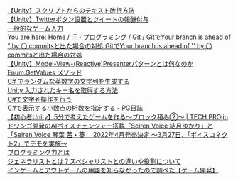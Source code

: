 [【Unity】スクリプトからのテキスト改行方法](https://qiita.com/Maru60014236/items/d5fcc5211d7b2239fff9)  
[【Unity】Twitterボタン設置とツイートの報酬付与](https://qiita.com/Kenji__SHIMIZU/items/d907744a977167d89a78)  
[一般的なゲーム入力](https://docs.unity3d.com/ja/2018.4/Manual/ConventionalGameInput.html)  
[You are here: Home / IT・プログラミング / Git / GitでYour branch is ahead of ” by 〇 commitsと出た場合の対処
GitでYour branch is ahead of '' by 〇 commitsと出た場合の対処](https://www.nblog09.com/w/2019/01/24/git-ahead/)  
[【Unity】Model-View-(Reactive)Presenterパターンとは何なのか](https://qiita.com/toRisouP/items/5365936fc14c7e7eabf9)  
[Enum.GetValues メソッド](https://docs.microsoft.com/ja-jp/dotnet/api/system.enum.getvalues?view=net-6.0)  
[C# でランダムな英数字の文字列を生成する](https://www.delftstack.com/ja/howto/csharp/generate-random-alphanumeric-strings-in-csharp/)  
[Unity 入力されたキー名を取得する方法](https://qiita.com/No2DGameNoLife/items/ddff19fdc10cdab03742)  
[C#で文字列操作を行う](https://gametukurikata.com/csharp/string)  
[C#で表示する小数点の桁数を指定する - PG日誌](https://takap-tech.com/entry/2018/07/23/220016)  
[【初心者Unity】5分で考えたゲームを作る～ブロック積み②～ | TECH PROjin](https://tech.pjin.jp/blog/2021/07/29/unity_5min_block-stack_2/)  
[ドワンゴ開発のAIボイスチェンジャー搭載「Seiren Voice 結月ゆかり」と「Seiren Voice 琴葉 茜・葵」 2022年4月発売決定 ～3月27日、「ボイスコネクト2」でデモを実施～](https://prtimes.jp/main/html/rd/p/000000019.000096446.html)  
[プログラミング力とは](http://giw.cocolog-nifty.com/blog/2016/10/post-13b0.html)  
[ジェネラリストとは？スペシャリストとの違いや役割について](https://www.motivation-cloud.com/hr2048/c238)  
[インゲームとアウトゲームの用語を知らなかったので調べた【ゲーム開発】](https://ekulabo.com/in-game-out-game)  

